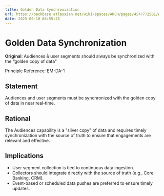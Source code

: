 ```yaml
---
title: Golden Data Synchronization
url: https://backbase.atlassian.net/wiki/spaces/ARCH/pages/4547772501/Audiences+user+segments+should+always+be+synchronized+with+the+golden+copy+of+data
date: 2025-06-10 08:55:23
---
```


# Golden Data Synchronization

**Original**: Audiences & user segments should always be synchronized with the “golden copy of data“

Principle Reference: EM-DA-1

## Statement

Audiences and user segments must be synchronized with the golden copy of data in near real-time.

## Rational

The Audiences capability is a "silver copy" of data and requires timely synchronization with the source of truth to ensure that engagements are relevant and effective.

## Implications

- User segment collection is tied to continuous data ingestion.
- Collectors should integrate directly with the source of truth (e.g., Core Banking, CRM).
- Event-based or scheduled data pushes are preferred to ensure timely updates.